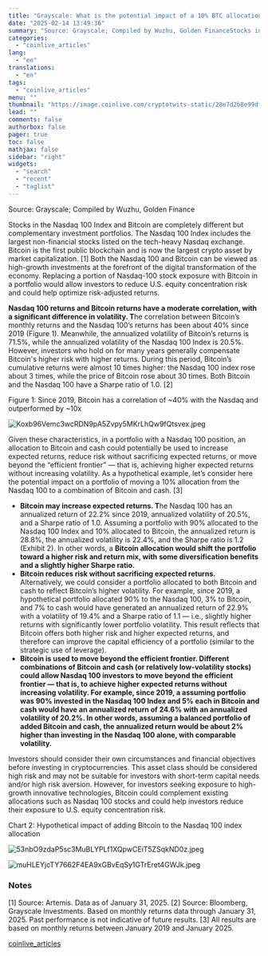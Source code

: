 ```yaml
---
title: "Grayscale: What is the potential impact of a 10% BTC allocation on a portfolio?"
date: "2025-02-14 13:49:36"
summary: "Source: Grayscale; Compiled by Wuzhu, Golden FinanceStocks in the Nasdaq 100 Index and Bitcoin are completely different but complementary investment portfolios. The Nasdaq 100 Index includes the largest non-financial stocks listed on the tech-heavy Nasdaq exchange. Bitcoin is the first public blockchain and is now the largest crypto asset by..."
categories:
  - "coinlive_articles"
lang:
  - "en"
translations:
  - "en"
tags:
  - "coinlive_articles"
menu: ""
thumbnail: "https://image.coinlive.com/cryptotwits-static/28e7d2b8e99df28dcacd381e4d363dd0.jpg"
lead: ""
comments: false
authorbox: false
pager: true
toc: false
mathjax: false
sidebar: "right"
widgets:
  - "search"
  - "recent"
  - "taglist"
---
```


Source: Grayscale; Compiled by Wuzhu, Golden Finance

Stocks in the Nasdaq 100 Index and Bitcoin are completely different but complementary investment portfolios. The Nasdaq 100 Index includes the largest non-financial stocks listed on the tech-heavy Nasdaq exchange. Bitcoin is the first public blockchain and is now the largest crypto asset by market capitalization. [1] Both the Nasdaq 100 and Bitcoin can be viewed as high-growth investments at the forefront of the digital transformation of the economy. Replacing a portion of Nasdaq-100 stock exposure with Bitcoin in a portfolio would allow investors to reduce U.S. equity concentration risk and could help optimize risk-adjusted returns.

**Nasdaq 100 returns and Bitcoin returns have a moderate correlation, with a significant difference in volatility. T**he correlation between Bitcoin’s monthly returns and the Nasdaq 100’s returns has been about 40% since 2019 (Figure 1). Meanwhile, the annualized volatility of Bitcoin’s returns is 71.5%, while the annualized volatility of the Nasdaq 100 Index is 20.5%. However, investors who hold on for many years generally compensate Bitcoin's higher risk with higher returns. During this period, Bitcoin’s cumulative returns were almost 10 times higher: the Nasdaq 100 index rose about 3 times, while the price of Bitcoin rose about 30 times. Both Bitcoin and the Nasdaq 100 have a Sharpe ratio of 1.0. [2]

Figure 1: Since 2019, Bitcoin has a correlation of ~40% with the Nasdaq and outperformed by ~10x

![Koxb96Vemc3wcRDN9pA5Zvpy5MKrLhQw9fQtsvex.jpeg](https://img.jinse.cn/7349012_watermarknone.png "7349012")

Given these characteristics, in a portfolio with a Nasdaq 100 position, an allocation to Bitcoin and cash could potentially be used to increase expected returns, reduce risk without sacrificing expected returns, or move beyond the “efficient frontier” — that is, achieving higher expected returns without increasing volatility. As a hypothetical example, let’s consider here the potential impact on a portfolio of moving a 10% allocation from the Nasdaq 100 to a combination of Bitcoin and cash. [3]

* **Bitcoin may increase expected returns. T**he Nasdaq 100 has an annualized return of 22.2% since 2019, annualized volatility of 20.5%, and a Sharpe ratio of 1.0. Assuming a portfolio with 90% allocated to the Nasdaq 100 Index and 10% allocated to Bitcoin, the annualized return is 28.8%, the annualized volatility is 22.4%, and the Sharpe ratio is 1.2 (Exhibit 2). In other words, a **Bitcoin allocation would shift the portfolio toward a higher risk and return mix, with some diversification benefits and a slightly higher Sharpe ratio.**
* **Bitcoin reduces risk without sacrificing expected returns.** Alternatively, we could consider a portfolio allocated to both Bitcoin and cash to reflect Bitcoin’s higher volatility. For example, since 2019, a hypothetical portfolio allocated 90% to the Nasdaq 100, 3% to Bitcoin, and 7% to cash would have generated an annualized return of 22.9% with a volatility of 19.4% and a Sharpe ratio of 1.1 — i.e., slightly higher returns with significantly lower portfolio volatility. This result reflects that Bitcoin offers both higher risk and higher expected returns, and therefore can improve the capital efficiency of a portfolio (similar to the strategic use of leverage).
* **Bitcoin is used to move beyond the efficient frontier. Different combinations of Bitcoin and cash (or relatively low-volatility stocks) could allow Nasdaq 100 investors to move beyond the efficient frontier — that is, to achieve higher expected returns without increasing volatility. For example, since 2019, a assuming portfolio was 90% invested in the Nasdaq 100 Index and 5% each in Bitcoin and cash would have an annualized return of 24.6% with an annualized volatility of 20.2%. In other words, **assuming a balanced portfolio of added Bitcoin and cash, the annualized return would be about 2% higher than investing in the Nasdaq 100 alone, with comparable volatility.****

Investors should consider their own circumstances and financial objectives before investing in cryptocurrencies. This asset class should be considered high risk and may not be suitable for investors with short-term capital needs and/or high risk aversion. However, for investors seeking exposure to high-growth innovative technologies, Bitcoin could complement existing allocations such as Nasdaq 100 stocks and could help investors reduce their exposure to U.S. equity concentration risk.

Chart 2: Hypothetical impact of adding Bitcoin to the Nasdaq 100 index allocation

![53nbO9zdaP5sc3MuBLYPLf1XQpwCEiT5ZSqkND0z.jpeg](https://img.jinse.cn/7349013_watermarknone.png "7349013")

![muHLEYjcTY7662F4EA9xGBvEqSy1GTrEret4GWJk.jpeg](https://img.jinse.cn/7349014_watermarknone.png "7349014")

### Notes

[1] Source: Artemis. Data as of January 31, 2025. [2] Source: Bloomberg, Grayscale Investments. Based on monthly returns data through January 31, 2025. Past performance is not indicative of future results. [3] All results are based on monthly returns between January 2019 and January 2025.

[coinlive_articles](https://www.coinlive.com/news/grayscale-what-is-the-potential-impact-of-a-10-btc)
